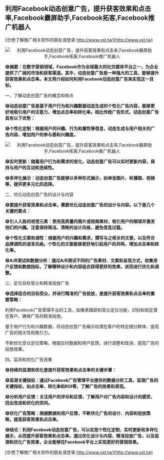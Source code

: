 ## **利用Facebook动态创意广告，提升获客效果和点击率,Facebook霸屏助手,Facebook拓客,Facebook推广机器人**

[😍想了解推广相关软件的朋友请登录 http://www.vst.tw](http://www.vst.tw)

 <center><img src="https://vst.tw/MP4/tuiguang/png/0.png" alt="利用Facebook动态创意广告，提升获客效果和点击率,Facebook霸屏助手,Facebook拓客,Facebook推广机器人"></center>

**😄摘要：在数字营销领域，Facebook作为全球最大的社交媒体平台之一，为企业提供了广阔的市场和获客渠道。其中，动态创意广告是一种强大的工具，能够提升获客效果和点击率。本文将介绍如何利用Facebook动态创意广告来实现这一目标。**

一、了解动态创意广告的概念和特点

**😄动态创意广告是基于用户行为和兴趣数据动态生成的个性化广告内容，能够更好地吸引用户的注意力，增加点击率和转化率。相比传统广告形式，动态创意广告具有以下优势：**

**😄个性化定制：根据用户的兴趣、行为和属性等信息，动态生成与用户相关的广告内容，增加用户的参与感和兴趣度。**

 <center><img src="https://vst.tw/MP4/tuiguang/png/0.png" alt="利用Facebook动态创意广告，提升获客效果和点击率,Facebook霸屏助手,Facebook拓客,Facebook推广机器人"></center>

**😄实时更新：随着用户行为和需求的变化，动态创意广告可以实时更新内容，保持与用户的互动和连续性。**

**😄多样化展示：动态创意广告能够以多种形式展示，如单张图片、轮播图、视频等，提供更多元化的选择。**

二、优化动态创意广告的设计与内容

**😄要提升获客效果和点击率，需要优化动态创意广告的设计与内容。以下是几个关键的要点：**

**😄引人入胜的视觉元素：使用高质量的图片或视频素材，吸引用户的眼球并激发他们的兴趣。注意保持简洁、清晰的设计风格，避免信息过载。**

**😄个性化文案和调性：根据用户的兴趣和需求，撰写与之相关的文案，以及符合品牌调性的语言风格。个性化的文案能够更好地引起用户的共鸣，增加点击率和转化率。**

**😄A/B测试和数据分析：通过A/B测试不同的广告素材、文案和呈现方式，收集用户反馈和数据指标，了解哪种设计和内容组合获得更好的效果，进而进行优化和调整。**

三、定位目标受众和精准投放广告

**😄选择适合的目标受众，并进行精准的广告投放，是提升获客效果和点击率的重要策略：**

利用Facebook广告管理平台的工具，如像素跟踪和受众定位功能，识别和锁定潜在客户，确保广告的精准投放。

基于用户行为和兴趣数据，将动态创意广告展示给潜在客户的特定细分群体，提高广告的相关性和吸引力。

不断优化受众定位策略，根据实时数据和用户反馈，进行调整和改进，提高广告的投放效果。

四、监测和优化广告效果

**😄持续的监测和优化是提升获客效果和点击率的关键步骤：**

**😄监测关键指标：通过Facebook广告管理平台提供的数据分析工具，监测广告的关键指标，如点击率、转化率和ROI等，了解广告的效果和表现。**

**😄分析用户反馈：关注用户的评论和反馈，了解用户对广告内容和设计的感受，找出改进和优化的空间。**

**😄优化广告策略：根据数据和用户反馈，不断优化广告的设计、内容和投放策略，提高获客效果和点击率。**

**😄结论：利用Facebook动态创意广告，可以实现个性化定制、实时更新和多样化展示，从而提升获客效果和点击率。通过优化设计与内容、精准投放广告，以及监测和优化广告效果，企业能够在Facebook平台上实现更好的营销效果。**

[😍想了解推广相关软件的朋友请登录 http://www.vst.tw](http://www.vst.tw)



